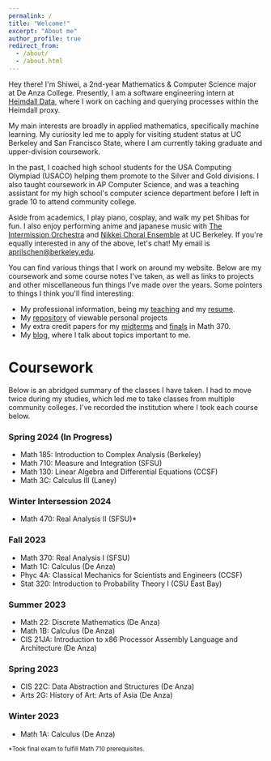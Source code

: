 ```yaml
---
permalink: /
title: "Welcome!"
excerpt: "About me"
author_profile: true
redirect_from: 
  - /about/
  - /about.html
---
```


Hey there! I'm Shiwei, a 2nd-year Mathematics & Computer Science major at De Anza College. Presently, I am a software engineering intern at [Heimdall Data](https://www.heimdalldata.com/), where I work on caching and querying processes within the Heimdall proxy.

My main interests are broadly in applied mathematics, specifically machine learning. My curiosity led me to apply for visiting student status at UC Berkeley and San Francisco State, where I am currently taking graduate and upper-division coursework.

In the past, I coached high school students for the USA Computing Olympiad (USACO) helping them promote to the Silver and Gold divisions. I also taught coursework in AP Computer Science, and was a teaching assistant for my high school's computer science department before I left in grade 10 to attend community college.

Aside from academics, I play piano, cosplay, and walk my pet Shibas for fun. I also enjoy performing anime and japanese music with [The Intermission Orchestra](https://www.instagram.com/intermissionberkeley/) and [Nikkei Choral Ensemble](https://niceacappella.berkeley.edu/) at UC Berkeley. If you're equally interested in any of the above, let's chat! My email is [aprilschen@berkeley.edu](mailto:aprilschen@berkeley.edu).

You can find various things that I work on around my website. Below are my coursework and some course notes I've taken, as well as links to projects and other miscellaneous fun things I've made over the years. Some pointers to things I think you'll find interesting:

 - My professional information, being my [teaching](/teaching) and my [resume](/files/resume.pdf).
 - My [repository](https://github.com/aprilschen) of viewable personal projects
 - My extra credit papers for my [midterms](/files/math370midterm.pdf) and [finals](/files/math370final.pdf) in Math 370.
 - My [blog](/year-archive), where I talk about topics important to me.

Coursework
======
Below is an abridged summary of the classes I have taken. I had to move twice during my studies, which led me to take classes from multiple community colleges. I've recorded the institution where I took each course below.


### Spring 2024 (In Progress)
 - Math 185: Introduction to Complex Analysis (Berkeley)
 - Math 710: Measure and Integration (SFSU)
 - Math 130: Linear Algebra and Differential Equations (CCSF)
 - Math 3C: Calculus III (Laney)

### Winter Intersession 2024
 - Math 470: Real Analysis II (SFSU)*

### Fall 2023
 - Math 370: Real Analysis I (SFSU)
 - Math 1C: Calculus (De Anza)
 - Phyc 4A: Classical Mechanics for Scientists and Engineers (CCSF)
 - Stat 320: Introduction to Probability Theory I (CSU East Bay)

### Summer 2023
 - Math 22: Discrete Mathematics (De Anza)
 - Math 1B: Calculus (De Anza)
 - CIS 21JA: Introduction to x86 Processor Assembly Language and Architecture (De Anza)

### Spring 2023
 - CIS 22C: Data Abstraction and Structures (De Anza)
 - Arts 2G: History of Art: Arts of Asia (De Anza)

### Winter 2023
 - Math 1A: Calculus (De Anza)

<small>*Took final exam to fulfill Math 710 prerequisites.</small>